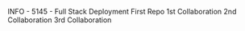 INFO - 5145 - Full Stack Deployment
First Repo
1st Collaboration
2nd Collaboration
3rd Collaboration